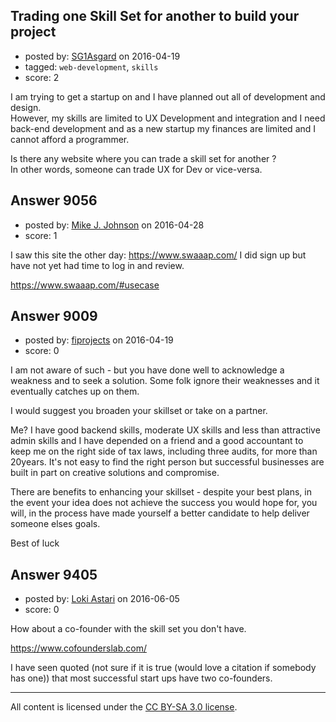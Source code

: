 ## Trading one Skill Set for another to build your project

- posted by: [SG1Asgard](https://stackexchange.com/users/3042384/sg1asgard) on 2016-04-19
- tagged: `web-development`, `skills`
- score: 2

I am trying to get a startup on and I have planned out all of development and design. <br />
However, my skills are limited to UX Development and integration and I need back-end development and as a new startup my finances are limited and I cannot afford a programmer.

Is there any website where you can trade a skill set for another ?<br />
In other words, someone can trade UX for Dev or vice-versa.



## Answer 9056

- posted by: [Mike J. Johnson](https://stackexchange.com/users/6581573/mike-j-johnson) on 2016-04-28
- score: 1

I saw this site the other day: https://www.swaaap.com/ I did sign up but have not yet had time to log in and review.

https://www.swaaap.com/#usecase


## Answer 9009

- posted by: [fiprojects](https://stackexchange.com/users/5370155/fiprojects) on 2016-04-19
- score: 0

I am not aware of such - but you have done well to acknowledge a weakness and to seek a solution. Some folk ignore their weaknesses and it eventually catches up on them.

I would suggest you broaden your skillset or take on a partner.

Me? I have good backend skills, moderate UX skills and less than attractive admin skills and I have depended on a friend and a good accountant to keep me on the right side of tax laws, including three audits, for more than 20years. It's not easy to find the right person but successful businesses are built in part on creative solutions and compromise. 

There are benefits to enhancing your skillset - despite your best plans, in the event your idea does not achieve the success you would hope for, you will, in the process have made yourself a better candidate to help deliver someone elses goals.

Best of luck


## Answer 9405

- posted by: [Loki Astari](https://stackexchange.com/users/7972/loki-astari) on 2016-06-05
- score: 0

How about a co-founder with the skill set you don't have.

https://www.cofounderslab.com/

I have seen quoted (not sure if it is true (would love a citation if somebody has one)) that most successful start ups have two co-founders.



---

All content is licensed under the [CC BY-SA 3.0 license](https://creativecommons.org/licenses/by-sa/3.0/).
